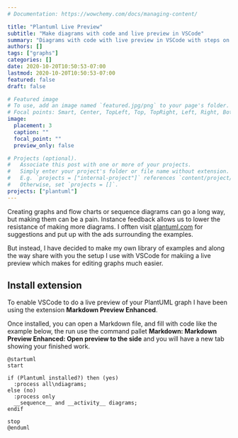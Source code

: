 ```yaml
---
# Documentation: https://wowchemy.com/docs/managing-content/

title: "Plantuml Live Preview"
subtitle: "Make diagrams with code and live preview in VSCode"
summary: "Diagrams with code with live preview in VSCode with steps on how to setup the environment."
authors: []
tags: ["graphs"]
categories: []
date: 2020-10-20T10:50:53-07:00
lastmod: 2020-10-20T10:50:53-07:00
featured: false
draft: false

# Featured image
# To use, add an image named `featured.jpg/png` to your page's folder.
# Focal points: Smart, Center, TopLeft, Top, TopRight, Left, Right, BottomLeft, Bottom, BottomRight.
image:
  placement: 3
  caption: ""
  focal_point: ""
  preview_only: false

# Projects (optional).
#   Associate this post with one or more of your projects.
#   Simply enter your project's folder or file name without extension.
#   E.g. `projects = ["internal-project"]` references `content/project/deep-learning/index.md`.
#   Otherwise, set `projects = []`.
projects: ["plantuml"]
---
```


Creating graphs and flow charts or sequence diagrams can go a long way, but making them can be a pain. Instance feedback allows us to lower the resistance of making more diagrams. I offten visit [plantuml.com](plantuml.com) for suggestions and put up with the ads surrounding the examples.

But instead, I have decided to make my own library of examples and along the way share with you the setup I use with VSCode for makiing a live preview which makes for editing graphs much easier.

## Install extension

To enable VSCode to do a live preview of your PlantUML graph I have been using the extension **Markdown Preview Enhanced**.

Once installed, you can open a Markdown file, and fill with code like the example below, the run use the command pallet **Markdown: Markdown Preview Enhanced: Open preview to the side** and you will have a new tab showing your finished work.

```plantuml
@startuml
start

if (Plantuml installed?) then (yes)
  :process all\ndiagrams;
else (no)
  :process only
  __sequence__ and __activity__ diagrams;
endif

stop
@enduml
```
